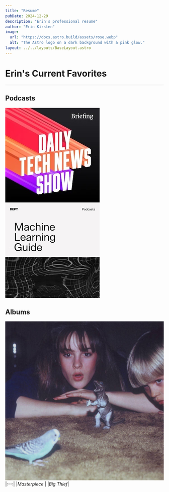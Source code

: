 ```yaml
---
title: "Resume"
pubDate: 2024-12-29
description: "Erin's professional resume"
author: "Erin Kirsten"
image:
  url: "https://docs.astro.build/assets/rose.webp"
  alt: "The Astro logo on a dark background with a pink glow."
layout: ../../layouts/BaseLayout.astro
---
```


# Erin's Current Favorites

---

## Podcasts

[![Alt tag](../../images/dtns_logo.jpeg)][i1]
[![Alt tag](../../images/mlguide.jpeg)][i2]

[i1]: https://podcasts.apple.com/us/podcast/daily-tech-news-show/id790864884
[i2]: https://podcasts.apple.com/us/podcast/machine-learning-guide/id1204521130

## Albums

<!-- | ![Alt tag](../../images/masterpiece.jpg) | ![Alt tag](../../images/masterpiece.jpg) | ![Alt tag](../../images/masterpiece.jpg) |
|:--:|:--:|:--:|
| *Masterpiece*  <br> *Big Thief* | *Masterpiece*  <br> *Big Thief* | *Masterpiece*  <br> *Big Thief* | -->


![Masterpiece](../../images/masterpiece.jpg)
|:--:|
|*Masterpiece* |
|*Big Thief*| 
